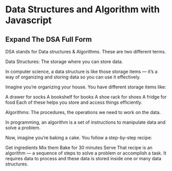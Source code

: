 # Data Structures and Algorithm with Javascript

## Expand The DSA Full Form

DSA stands for Data structures & Algorithms. These are two different terms.

Data Structures: The storage where you can store data.

In computer science, a data structure is like those storage items — it’s a way of organizing and storing data so you can use it effectively.

Imagine you’re organizing your house. You have different storage items like:

A drawer for socks
A bookshelf for books
A shoe rack for shoes
A fridge for food
Each of these helps you store and access things efficiently.

Algorithms: The procedures, the operations we need to work on the data.

In programming, an algorithm is a set of instructions to manipulate data and solve a problem.

Now, imagine you’re baking a cake. You follow a step-by-step recipe:

Get ingredients
Mix them
Bake for 30 minutes
Serve
That recipe is an algorithm — a sequence of steps to solve a problem or accomplish a task. It requires data to process and these data is stored inside one or many data structures.
